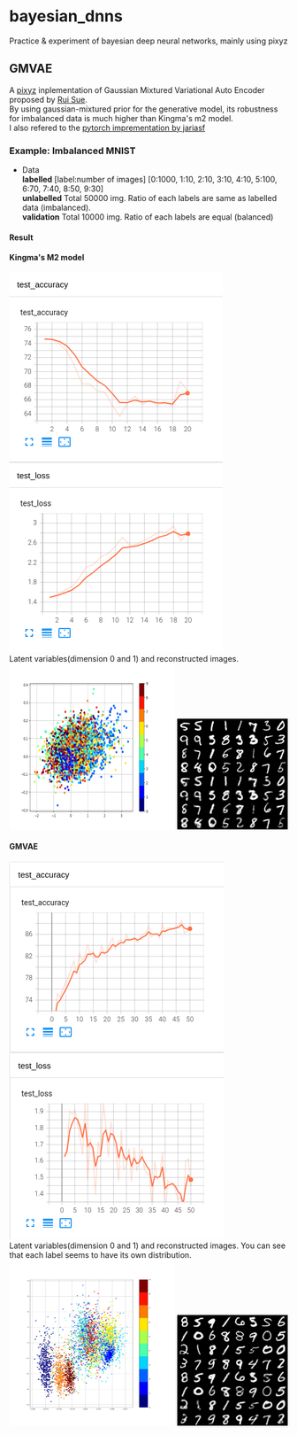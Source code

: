 # bayesian_dnns
Practice &amp; experiment of bayesian deep neural networks, mainly using pixyz
## GMVAE  
A [pixyz](https://github.com/masa-su/pixyz) inplementation of Gaussian Mixtured Variational Auto Encoder proposed by [Rui Sue](http://ruishu.io/2016/12/25/gmvae/).  
By using gaussian-mixtured prior for the generative model, its robustness for imbalanced data is much higher than Kingma's m2 model.  
I also refered to the [pytorch imprementation by jariasf](https://github.com/jariasf/GMVAE/tree/master/pytorch)

### Example: Imbalanced MNIST
- Data  
**labelled** [label:number of images] [0:1000, 1:10, 2:10, 3:10, 4:10, 5:100, 6:70, 7:40, 8:50, 9:30]  
**unlabelled** Total 50000 img. Ratio of each labels are same as labelled data (imbalanced).  
**validation** Total 10000 img. Ratio of each labels are equal (balanced)  

#### Result
#### Kingma's M2 model
![m2_imbalanced_metrics](results/gmvae_imbalanced_mnist/m2_metrics.png)  
Latent variables(dimension 0 and 1) and reconstructed images.    
<img src="results/gmvae_imbalanced_mnist/m2_latent.png" width="300" height="300">
<img src="results/gmvae_imbalanced_mnist/m2_recon.png" width="200" height="200">  

#### GMVAE
![gmvae_imbalanced_metrics](results/gmvae_imbalanced_mnist/gmvae_metrics.png)  
Latent variables(dimension 0 and 1) and reconstructed images. You can see that each label seems to have its own distribution.  
<img src="results/gmvae_imbalanced_mnist/gmvae_latent.png" width="300" height="300">
<img src="results/gmvae_imbalanced_mnist/gmvae_recon.png" width="200" height="200"> 
